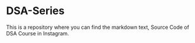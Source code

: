 # DSA-Series
This is a repository where you can find the markdown text, Source Code of DSA Course in Instagram.
